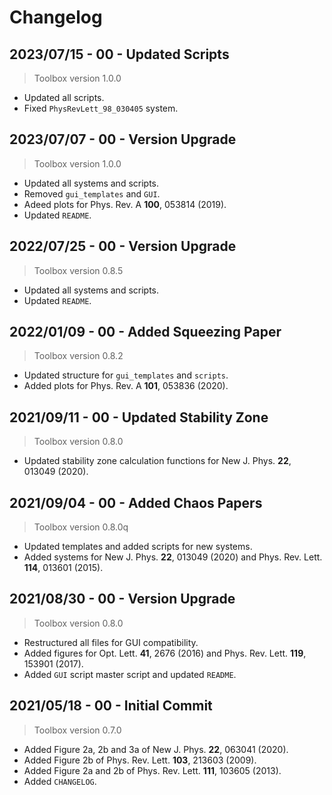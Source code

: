 # Changelog

## 2023/07/15 - 00 - Updated Scripts
> Toolbox version 1.0.0
* Updated all scripts.
* Fixed `PhysRevLett_98_030405` system.

## 2023/07/07 - 00 - Version Upgrade
> Toolbox version 1.0.0
* Updated all systems and scripts.
* Removed `gui_templates` and `GUI`.
* Adeed plots for Phys. Rev. A **100**, 053814 (2019).
* Updated `README`.

## 2022/07/25 - 00 - Version Upgrade
> Toolbox version 0.8.5
* Updated all systems and scripts.
* Updated `README`.

## 2022/01/09 - 00 - Added Squeezing Paper
> Toolbox version 0.8.2
* Updated structure for `gui_templates` and `scripts`.
* Added plots for Phys. Rev. A **101**, 053836 (2020).

## 2021/09/11 - 00 - Updated Stability Zone
> Toolbox version 0.8.0
* Updated stability zone calculation functions for New J. Phys. **22**, 013049 (2020).

## 2021/09/04 - 00 - Added Chaos Papers
> Toolbox version 0.8.0q
* Updated templates and added scripts for new systems.
* Added systems for New J. Phys. **22**, 013049 (2020) and Phys. Rev. Lett. **114**, 013601 (2015).

## 2021/08/30 - 00 - Version Upgrade
> Toolbox version 0.8.0
* Restructured all files for GUI compatibility.
* Added figures for Opt. Lett. **41**, 2676 (2016) and Phys. Rev. Lett. **119**, 153901 (2017).
* Added `GUI` script master script and updated `README`.

## 2021/05/18 - 00 - Initial Commit
> Toolbox version 0.7.0
* Added Figure 2a, 2b and 3a of New J. Phys. **22**, 063041 (2020).
* Added Figure 2b of Phys. Rev. Lett. **103**, 213603 (2009).
* Added Figure 2a and 2b of Phys. Rev. Lett. **111**, 103605 (2013).
* Added `CHANGELOG`.